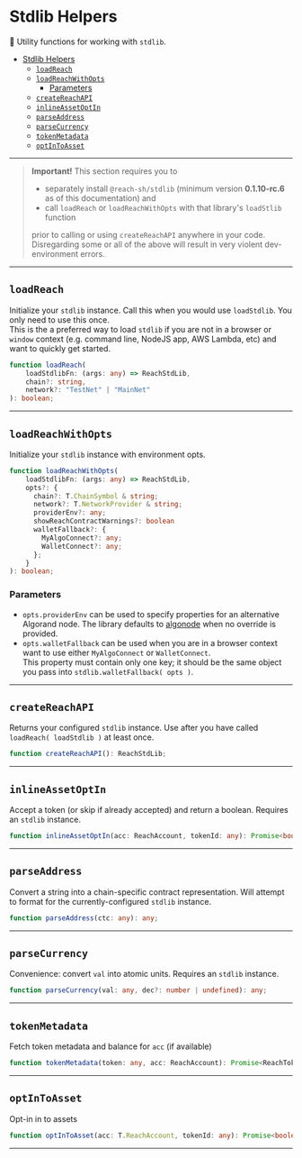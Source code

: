 # Stdlib Helpers
🦆 Utility functions for working with `stdlib`.

- [Stdlib Helpers](#stdlib-helpers)
  - [`loadReach`](#loadreach)
  - [`loadReachWithOpts`](#loadreachwithopts)
    - [Parameters](#parameters)
  - [`createReachAPI`](#createreachapi)
  - [`inlineAssetOptIn`](#inlineassetoptin)
  - [`parseAddress`](#parseaddress)
  - [`parseCurrency`](#parsecurrency)
  - [`tokenMetadata`](#tokenmetadata)
  - [`optInToAsset`](#optintoasset)


---
> **Important!** This section requires you to 
> - separately install `@reach-sh/stdlib` (minimum version **0.1.10-rc.6** as of this documentation) and 
> - call `loadReach` or `loadReachWithOpts` with that library's `loadStlib` function 
  >
>prior to calling or using `createReachAPI` anywhere in your code. Disregarding some or all of the above will result in very violent dev-environment errors.

---

## `loadReach`
Initialize your `stdlib` instance. Call this when you would use `loadStdlib`. You only need to use this once.\
This is the a preferred way to load `stdlib` if you are not in a browser or `window` context (e.g. command line, NodeJS app, AWS Lambda, etc) and want to quickly get started. 
```typescript
function loadReach(
    loadStdlibFn: (args: any) => ReachStdLib,
    chain?: string,
    network?: "TestNet" | "MainNet"
): boolean;
```

---

## `loadReachWithOpts`
Initialize your `stdlib` instance with environment opts.  
```typescript
function loadReachWithOpts(
    loadStdlibFn: (args: any) => ReachStdLib,
    opts?: {
      chain?: T.ChainSymbol & string;
      network?: T.NetworkProvider & string;
      providerEnv?: any;
      showReachContractWarnings?: boolean
      walletFallback?: {
        MyAlgoConnect?: any;
        WalletConnect?: any;
      };
    }
): boolean;
```
### Parameters 
* `opts.providerEnv` can be used to specify properties for an alternative Algorand node. The library defaults to [algonode](https://algonode.io/) when no override is provided.
* `opts.walletFallback` can be used when you are in a browser context want to use either `MyAlgoConnect` or `WalletConnect`.\
 This property must contain only one key; it should be the same object you pass into `stdlib.walletFallback( opts )`.
 

---

## `createReachAPI`
Returns your configured `stdlib` instance. Use after you have called `loadReach( loadStdlib )` at least once. 
```typescript
function createReachAPI(): ReachStdLib;
```

---

## `inlineAssetOptIn`
Accept a token (or skip if already accepted) and return a boolean. Requires an `stdlib` instance. 
```typescript
function inlineAssetOptIn(acc: ReachAccount, tokenId: any): Promise<boolean>;
```
---

## `parseAddress`
Convert a string into a chain-specific contract representation. Will attempt to format for the currently-configured `stdlib` instance.
```typescript
function parseAddress(ctc: any): any;
```

---

## `parseCurrency`
Convenience: convert `val` into atomic units. Requires an `stdlib` instance.
```typescript
function parseCurrency(val: any, dec?: number | undefined): any;
```

---

## `tokenMetadata`
Fetch token metadata and balance for `acc` (if available) 
```typescript
function tokenMetadata(token: any, acc: ReachAccount): Promise<ReachToken>;
```

---

## `optInToAsset`
Opt-in in to assets 
```typescript
function optInToAsset(acc: T.ReachAccount, tokenId: any): Promise<boolean>;
```

---
